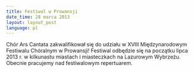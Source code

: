 ```yaml
---
title: Festiwal w Prowansji
date_time: 28 marca 2013
layout: layout_post
language: pl
---
```

Chór Ars Cantata zakwalifikował się do udziału w XVIII Międzynarodowym Festiwalu Chóralnym w Prowansji!
Festiwal odbędzie się na początku lipca 2013 r. w kilkunastu miastach i miasteczkach na Lazurowym Wybrzeżu.
Obecnie pracujemy nad festiwalowym repertuarem.
